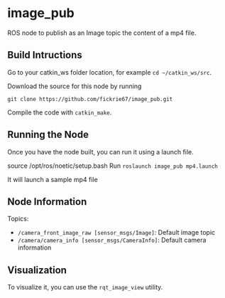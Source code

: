 # image_pub

ROS node to publish as an Image topic the content of a mp4 file.

## Build Intructions
Go to your catkin_ws folder location, for example `cd ~/catkin_ws/src`.

Download the source for this node by running

`git clone https://github.com/fickrie67/image_pub.git`

Compile the code with `catkin_make`.

## Running the Node
Once you have the node built, you can run it using a launch file.

source /opt/ros/noetic/setup.bash
Run `roslaunch image_pub mp4.launch`

It will launch a sample mp4 file

## Node Information

Topics:

* `/camera_front_image_raw [sensor_msgs/Image]`:
  Default image topic
* `/camera/camera_info [sensor_msgs/CameraInfo]`:
  Default camera information

## Visualization

To visualize it, you can use the `rqt_image_view` utility.
